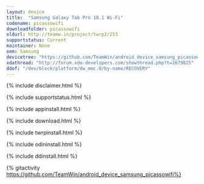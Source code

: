 ```yaml
---
layout: device
title:  "Samsung Galaxy Tab Pro 10.1 Wi-Fi"
codename: picassowifi
downloadfolder: picassowifi
oldurl: http://teamw.in/project/twrp2/253
supportstatus: Current
maintainer: None
oem: Samsung
devicetree: "https://github.com/TeamWin/android_device_samsung_picassowifi"
xdathread: "http://forum.xda-developers.com/showthread.php?t=2679825"
ddof: "/dev/block/platform/dw_mmc.0/by-name/RECOVERY"
---
```


{% include disclaimer.html %}

{% include supportstatus.html %}

{% include appinstall.html %}

{% include download.html %}

{% include twrpinstall.html %}

{% include odininstall.html %}

{% include ddinstall.html %}

{% gitactivity  https://github.com/TeamWin/android_device_samsung_picassowifi%}
